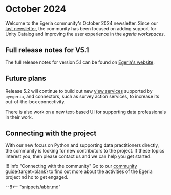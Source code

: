 <!-- SPDX-License-Identifier: CC-BY-4.0 -->
<!-- Copyright Contributors to the Egeria project. -->

# October 2024

Welcome to the Egeria community's October 2024 newsletter.  Since our [last newsletter](/release-notes/june-2024), the community has been focused on adding support for Unity Catalog and improving the user experience in the *egeria workspaces*.


## Full release notes for V5.1

The full release notes for version 5.1 can be found on [Egeria's website](https://egeria-project.org/release-notes/previous/#release-51-october-2024).

## Future plans

Release 5.2 will continue to build out new [view services](/services/omvs) supported by `pyegeria`, and connectors, such as survey action services, to increase its out-of-the-box connectivity.

There is also work on a new text-based UI for supporting data professionals in their work.

## Connecting with the project

With our new focus on Python and supporting data practitioners directly, the community is looking for new contributors to the project.  If these topics interest you, then please contact us and we can help you get started.

!!! info "Connecting with the community"
    Go to our [community guide](/guides/community){target=blank} to find out more about the activities of the Egeria project nd ho to get engaged.

--8<-- "snippets/abbr.md"